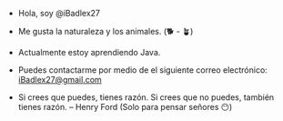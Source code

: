 - Hola, soy @iBadlex27
- Me gusta la naturaleza y los animales. (🐕 - 🪴)
- Actualmente estoy aprendiendo Java.
- Puedes contactarme por medio de el siguiente correo electrónico: iBadlex27@gmail.com

- Si crees que puedes, tienes razón. Si crees que no puedes, también tienes razón. – Henry Ford (Solo para pensar señores 😶)
